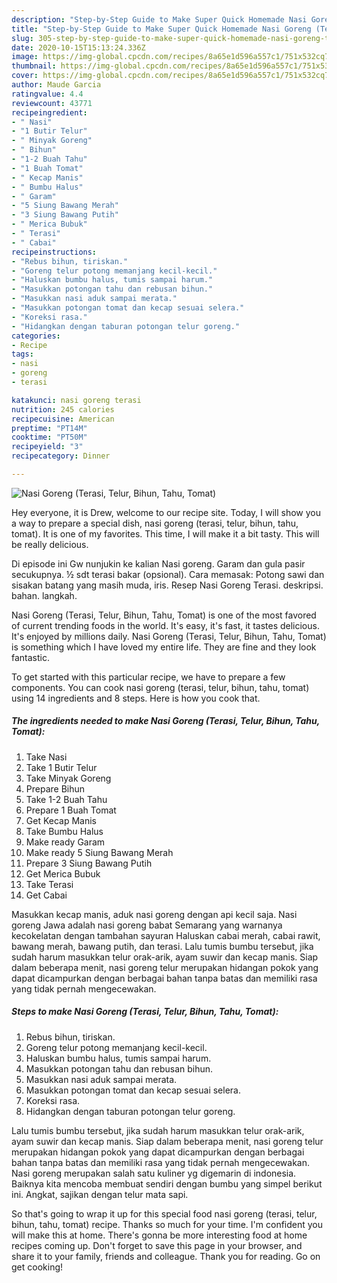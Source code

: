 ```yaml
---
description: "Step-by-Step Guide to Make Super Quick Homemade Nasi Goreng (Terasi, Telur, Bihun, Tahu, Tomat)"
title: "Step-by-Step Guide to Make Super Quick Homemade Nasi Goreng (Terasi, Telur, Bihun, Tahu, Tomat)"
slug: 305-step-by-step-guide-to-make-super-quick-homemade-nasi-goreng-terasi-telur-bihun-tahu-tomat
date: 2020-10-15T15:13:24.336Z
image: https://img-global.cpcdn.com/recipes/8a65e1d596a557c1/751x532cq70/nasi-goreng-terasi-telur-bihun-tahu-tomat-foto-resep-utama.jpg
thumbnail: https://img-global.cpcdn.com/recipes/8a65e1d596a557c1/751x532cq70/nasi-goreng-terasi-telur-bihun-tahu-tomat-foto-resep-utama.jpg
cover: https://img-global.cpcdn.com/recipes/8a65e1d596a557c1/751x532cq70/nasi-goreng-terasi-telur-bihun-tahu-tomat-foto-resep-utama.jpg
author: Maude Garcia
ratingvalue: 4.4
reviewcount: 43771
recipeingredient:
- " Nasi"
- "1 Butir Telur"
- " Minyak Goreng"
- " Bihun"
- "1-2 Buah Tahu"
- "1 Buah Tomat"
- " Kecap Manis"
- " Bumbu Halus"
- " Garam"
- "5 Siung Bawang Merah"
- "3 Siung Bawang Putih"
- " Merica Bubuk"
- " Terasi"
- " Cabai"
recipeinstructions:
- "Rebus bihun, tiriskan."
- "Goreng telur potong memanjang kecil-kecil."
- "Haluskan bumbu halus, tumis sampai harum."
- "Masukkan potongan tahu dan rebusan bihun."
- "Masukkan nasi aduk sampai merata."
- "Masukkan potongan tomat dan kecap sesuai selera."
- "Koreksi rasa."
- "Hidangkan dengan taburan potongan telur goreng."
categories:
- Recipe
tags:
- nasi
- goreng
- terasi

katakunci: nasi goreng terasi 
nutrition: 245 calories
recipecuisine: American
preptime: "PT14M"
cooktime: "PT50M"
recipeyield: "3"
recipecategory: Dinner

---
```



![Nasi Goreng (Terasi, Telur, Bihun, Tahu, Tomat)](https://img-global.cpcdn.com/recipes/8a65e1d596a557c1/751x532cq70/nasi-goreng-terasi-telur-bihun-tahu-tomat-foto-resep-utama.jpg)

Hey everyone, it is Drew, welcome to our recipe site. Today, I will show you a way to prepare a special dish, nasi goreng (terasi, telur, bihun, tahu, tomat). It is one of my favorites. This time, I will make it a bit tasty. This will be really delicious.

Di episode ini Gw nunjukin ke kalian Nasi goreng. Garam dan gula pasir secukupnya. ½ sdt terasi bakar (opsional). Cara memasak: Potong sawi dan sisakan batang yang masih muda, iris. Resep Nasi Goreng Terasi. deskripsi. bahan. langkah.

Nasi Goreng (Terasi, Telur, Bihun, Tahu, Tomat) is one of the most favored of current trending foods in the world. It's easy, it's fast, it tastes delicious. It's enjoyed by millions daily. Nasi Goreng (Terasi, Telur, Bihun, Tahu, Tomat) is something which I have loved my entire life. They are fine and they look fantastic.


To get started with this particular recipe, we have to prepare a few components. You can cook nasi goreng (terasi, telur, bihun, tahu, tomat) using 14 ingredients and 8 steps. Here is how you cook that.

<!--inarticleads1-->

##### The ingredients needed to make Nasi Goreng (Terasi, Telur, Bihun, Tahu, Tomat):

1. Take  Nasi
1. Take 1 Butir Telur
1. Take  Minyak Goreng
1. Prepare  Bihun
1. Take 1-2 Buah Tahu
1. Prepare 1 Buah Tomat
1. Get  Kecap Manis
1. Take  Bumbu Halus
1. Make ready  Garam
1. Make ready 5 Siung Bawang Merah
1. Prepare 3 Siung Bawang Putih
1. Get  Merica Bubuk
1. Take  Terasi
1. Get  Cabai


Masukkan kecap manis, aduk nasi goreng dengan api kecil saja. Nasi goreng Jawa adalah nasi goreng babat Semarang yang warnanya kecokelatan dengan tambahan sayuran Haluskan cabai merah, cabai rawit, bawang merah, bawang putih, dan terasi. Lalu tumis bumbu tersebut, jika sudah harum masukkan telur orak-arik, ayam suwir dan kecap manis. Siap dalam beberapa menit, nasi goreng telur merupakan hidangan pokok yang dapat dicampurkan dengan berbagai bahan tanpa batas dan memiliki rasa yang tidak pernah mengecewakan. 

<!--inarticleads2-->

##### Steps to make Nasi Goreng (Terasi, Telur, Bihun, Tahu, Tomat):

1. Rebus bihun, tiriskan.
1. Goreng telur potong memanjang kecil-kecil.
1. Haluskan bumbu halus, tumis sampai harum.
1. Masukkan potongan tahu dan rebusan bihun.
1. Masukkan nasi aduk sampai merata.
1. Masukkan potongan tomat dan kecap sesuai selera.
1. Koreksi rasa.
1. Hidangkan dengan taburan potongan telur goreng.


Lalu tumis bumbu tersebut, jika sudah harum masukkan telur orak-arik, ayam suwir dan kecap manis. Siap dalam beberapa menit, nasi goreng telur merupakan hidangan pokok yang dapat dicampurkan dengan berbagai bahan tanpa batas dan memiliki rasa yang tidak pernah mengecewakan. Nasi goreng merupakan salah satu kuliner yg digemarin di indonesia. Baiknya kita mencoba membuat sendiri dengan bumbu yang simpel berikut ini. Angkat, sajikan dengan telur mata sapi. 

So that's going to wrap it up for this special food nasi goreng (terasi, telur, bihun, tahu, tomat) recipe. Thanks so much for your time. I'm confident you will make this at home. There's gonna be more interesting food at home recipes coming up. Don't forget to save this page in your browser, and share it to your family, friends and colleague. Thank you for reading. Go on get cooking!
